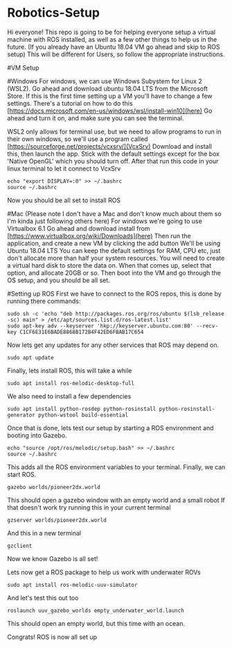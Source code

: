 # Robotics-Setup
Hi everyone!
This repo is going to be for helping everyone setup a virtual machine with ROS installed, as well as a few other things to help us in the future.
(If you already have an Ubuntu 18.04 VM go ahead and skip to ROS setup)
This will be different for Users, so follow the appropriate instructions.

#VM Setup

#Windows
For windows, we can use Windows Subystem for Linux 2 (WSL2).
Go ahead and download ubuntu 18.04 LTS from the Microsoft Store.
If this is the first time setting up a VM you'll have to change a few settings.
There's a tutorial on how to do this [https://docs.microsoft.com/en-us/windows/wsl/install-win10](here)
Go ahead and turn it on, and make sure you can see the terminal.

WSL2 only allows for terminal use, but we need to allow programs to run in their own windows, so we'll use a program called [https://sourceforge.net/projects/vcxsrv/](VcxSrv)
Download and install this, then launch the app. Stick with the default settings except for the box 'Native OpenGL' which you should turn off.
After that run this code in your linux terminal to let it connect to VcxSrv
```
echo "export DISPLAY=:0" >> ~/.bashrc
source ~/.bashrc
```
Now you should be all set to install ROS

#Mac
(Please note I don't have a Mac and don't know much about them so I'm kinda just following others here)
For windows we're going to use Virtualbox 6.1
Go ahead and download install from [https://www.virtualbox.org/wiki/Downloads](here)
Then run the application, and create a new VM by clicking the add button
We'll be using Ubuntu 18.04 LTS
You can keep the default settings for RAM, CPU etc, just don't allocate more than half your system resources.
You will need to create a virtual hard disk to store the data on. When that comes up, select that option, and allocate 20GB or so.
Then boot into the VM and go through the OS setup, and you should be all set.

#Setting up ROS
First we have to connect to the ROS repos, this is done by running there commands:
```
sudo sh -c 'echo "deb http://packages.ros.org/ros/ubuntu $(lsb_release -sc) main" > /etc/apt/sources.list.d/ros-latest.list'
sudo apt-key adv --keyserver 'hkp://keyserver.ubuntu.com:80' --recv-key C1CF6E31E6BADE8868B172B4F42ED6FBAB17C654
```
Now lets get any updates for any other services that ROS may depend on.
```
sudo apt update
```
Finally, lets install ROS, this will take a while
```
sudo apt install ros-melodic-desktop-full
```
We also need to install a few dependencies
```
sudo apt install python-rosdep python-rosinstall python-rosinstall-generator python-wstool build-essential
```
Once that is done, lets test our setup by starting a ROS environment and booting into Gazebo.
```
echo "source /opt/ros/melodic/setup.bash" >> ~/.bashrc
source ~/.bashrc
```
This adds all the ROS environment variables to your terminal.
Finally, we can start ROS.
```
gazebo worlds/pioneer2dx.world
```
This should open a gazebo window with an empty world and a small robot
If that doesn't work try running this in your current terminal
```
gzserver worlds/pioneer2dx.world
```
And this in a new terminal
```
gzclient
```
Now we know Gazebo is all set!

Lets now get a ROS package to help us work with underwater ROVs
```
sudo apt install ros-melodic-uuv-simulator
```
And let's test this out too
```
roslaunch uuv_gazebo_worlds empty_underwater_world.launch
```
This should open an empty world, but this time with an ocean.

Congrats! ROS is now all set up

